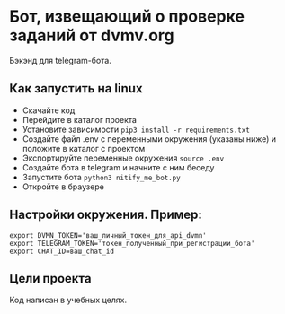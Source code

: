 # Бот, извещающий о проверке заданий от dvmv.org

Бэкэнд для telegram-бота.

## Как запустить на linux

* Скачайте код
* Перейдите в каталог проекта
* Установите зависимости `pip3 install -r requirements.txt`
* Создайте файл .env с переменными окружения (указаны ниже) и положите в каталог с проектом
* Экспортируйте переменные окружения `source .env`
* Создайте бота в telegram и начните с ним беседу
* Запустите бота `python3 nitify_me_bot.py` 
* Откройте в браузере 

## Настройки окружения. Пример:

```
export DVMN_TOKEN='ваш_личный_токен_для_api_dvmn'
export TELEGRAM_TOKEN='токен_полученный_при_регистрации_бота'
export CHAT_ID=ваш_chat_id
```

## Цели проекта

Код написан в учебных целях.
